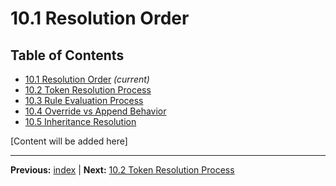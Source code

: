 # 10.1 Resolution Order

## Table of Contents
- [10.1 Resolution Order](./10.1-resolution-order.md) *(current)*
- [10.2 Token Resolution Process](./10.2-token-resolution-process.md)
- [10.3 Rule Evaluation Process](./10.3-rule-evaluation-process.md)
- [10.4 Override vs Append Behavior](./10.4-override-vs-append-behavior.md)
- [10.5 Inheritance Resolution](./10.5-inheritance-resolution.md)

[Content will be added here]

---

**Previous:** [index](./index.md) | **Next:** [10.2 Token Resolution Process](./10.2-token-resolution-process.md)
